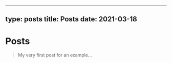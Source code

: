 
---
type: posts
title: Posts
date: 2021-03-18
---

# Posts

> My very first post for an example...

